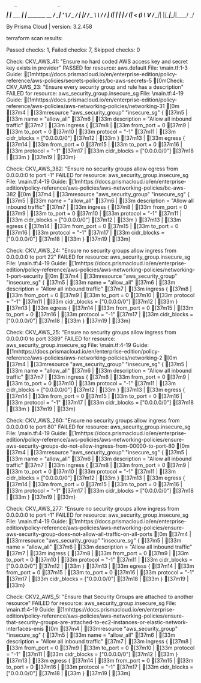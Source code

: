 
       _               _
   ___| |__   ___  ___| | _______   __
  / __| '_ \ / _ \/ __| |/ / _ \ \ / /
 | (__| | | |  __/ (__|   < (_) \ V /
  \___|_| |_|\___|\___|_|\_\___/ \_/

By Prisma Cloud | version: 3.2.458 

terraform scan results:

Passed checks: 1, Failed checks: 7, Skipped checks: 0

Check: CKV_AWS_41: "Ensure no hard coded AWS access key and secret key exists in provider"
	PASSED for resource: aws.default
	File: \main.tf:1-3
	Guide: [1mhttps://docs.prismacloud.io/en/enterprise-edition/policy-reference/aws-policies/secrets-policies/bc-aws-secrets-5
[0mCheck: CKV_AWS_23: "Ensure every security group and rule has a description"
	FAILED for resource: aws_security_group.insecure_sg
	File: \main.tf:4-19
	Guide: [1mhttps://docs.prismacloud.io/en/enterprise-edition/policy-reference/aws-policies/aws-networking-policies/networking-31
[0m
		[37m4  | [33mresource "aws_security_group" "insecure_sg" {
		[37m5  | [33m  name        = "allow_all"
		[37m6  | [33m  description = "Allow all inbound traffic"
		[37m7  | [33m  ingress {
		[37m8  | [33m    from_port   = 0
		[37m9  | [33m    to_port     = 0
		[37m10 | [33m    protocol    = "-1"
		[37m11 | [33m    cidr_blocks = ["0.0.0.0/0"]
		[37m12 | [33m  }
		[37m13 | [33m  egress {
		[37m14 | [33m    from_port   = 0
		[37m15 | [33m    to_port     = 0
		[37m16 | [33m    protocol    = "-1"
		[37m17 | [33m    cidr_blocks = ["0.0.0.0/0"]
		[37m18 | [33m  }
		[37m19 | [33m}

Check: CKV_AWS_382: "Ensure no security groups allow egress from 0.0.0.0:0 to port -1"
	FAILED for resource: aws_security_group.insecure_sg
	File: \main.tf:4-19
	Guide: [1mhttps://docs.prismacloud.io/en/enterprise-edition/policy-reference/aws-policies/aws-networking-policies/bc-aws-382
[0m
		[37m4  | [33mresource "aws_security_group" "insecure_sg" {
		[37m5  | [33m  name        = "allow_all"
		[37m6  | [33m  description = "Allow all inbound traffic"
		[37m7  | [33m  ingress {
		[37m8  | [33m    from_port   = 0
		[37m9  | [33m    to_port     = 0
		[37m10 | [33m    protocol    = "-1"
		[37m11 | [33m    cidr_blocks = ["0.0.0.0/0"]
		[37m12 | [33m  }
		[37m13 | [33m  egress {
		[37m14 | [33m    from_port   = 0
		[37m15 | [33m    to_port     = 0
		[37m16 | [33m    protocol    = "-1"
		[37m17 | [33m    cidr_blocks = ["0.0.0.0/0"]
		[37m18 | [33m  }
		[37m19 | [33m}

Check: CKV_AWS_24: "Ensure no security groups allow ingress from 0.0.0.0:0 to port 22"
	FAILED for resource: aws_security_group.insecure_sg
	File: \main.tf:4-19
	Guide: [1mhttps://docs.prismacloud.io/en/enterprise-edition/policy-reference/aws-policies/aws-networking-policies/networking-1-port-security
[0m
		[37m4  | [33mresource "aws_security_group" "insecure_sg" {
		[37m5  | [33m  name        = "allow_all"
		[37m6  | [33m  description = "Allow all inbound traffic"
		[37m7  | [33m  ingress {
		[37m8  | [33m    from_port   = 0
		[37m9  | [33m    to_port     = 0
		[37m10 | [33m    protocol    = "-1"
		[37m11 | [33m    cidr_blocks = ["0.0.0.0/0"]
		[37m12 | [33m  }
		[37m13 | [33m  egress {
		[37m14 | [33m    from_port   = 0
		[37m15 | [33m    to_port     = 0
		[37m16 | [33m    protocol    = "-1"
		[37m17 | [33m    cidr_blocks = ["0.0.0.0/0"]
		[37m18 | [33m  }
		[37m19 | [33m}

Check: CKV_AWS_25: "Ensure no security groups allow ingress from 0.0.0.0:0 to port 3389"
	FAILED for resource: aws_security_group.insecure_sg
	File: \main.tf:4-19
	Guide: [1mhttps://docs.prismacloud.io/en/enterprise-edition/policy-reference/aws-policies/aws-networking-policies/networking-2
[0m
		[37m4  | [33mresource "aws_security_group" "insecure_sg" {
		[37m5  | [33m  name        = "allow_all"
		[37m6  | [33m  description = "Allow all inbound traffic"
		[37m7  | [33m  ingress {
		[37m8  | [33m    from_port   = 0
		[37m9  | [33m    to_port     = 0
		[37m10 | [33m    protocol    = "-1"
		[37m11 | [33m    cidr_blocks = ["0.0.0.0/0"]
		[37m12 | [33m  }
		[37m13 | [33m  egress {
		[37m14 | [33m    from_port   = 0
		[37m15 | [33m    to_port     = 0
		[37m16 | [33m    protocol    = "-1"
		[37m17 | [33m    cidr_blocks = ["0.0.0.0/0"]
		[37m18 | [33m  }
		[37m19 | [33m}

Check: CKV_AWS_260: "Ensure no security groups allow ingress from 0.0.0.0:0 to port 80"
	FAILED for resource: aws_security_group.insecure_sg
	File: \main.tf:4-19
	Guide: [1mhttps://docs.prismacloud.io/en/enterprise-edition/policy-reference/aws-policies/aws-networking-policies/ensure-aws-security-groups-do-not-allow-ingress-from-00000-to-port-80
[0m
		[37m4  | [33mresource "aws_security_group" "insecure_sg" {
		[37m5  | [33m  name        = "allow_all"
		[37m6  | [33m  description = "Allow all inbound traffic"
		[37m7  | [33m  ingress {
		[37m8  | [33m    from_port   = 0
		[37m9  | [33m    to_port     = 0
		[37m10 | [33m    protocol    = "-1"
		[37m11 | [33m    cidr_blocks = ["0.0.0.0/0"]
		[37m12 | [33m  }
		[37m13 | [33m  egress {
		[37m14 | [33m    from_port   = 0
		[37m15 | [33m    to_port     = 0
		[37m16 | [33m    protocol    = "-1"
		[37m17 | [33m    cidr_blocks = ["0.0.0.0/0"]
		[37m18 | [33m  }
		[37m19 | [33m}

Check: CKV_AWS_277: "Ensure no security groups allow ingress from 0.0.0.0:0 to port -1"
	FAILED for resource: aws_security_group.insecure_sg
	File: \main.tf:4-19
	Guide: [1mhttps://docs.prismacloud.io/en/enterprise-edition/policy-reference/aws-policies/aws-networking-policies/ensure-aws-security-group-does-not-allow-all-traffic-on-all-ports
[0m
		[37m4  | [33mresource "aws_security_group" "insecure_sg" {
		[37m5  | [33m  name        = "allow_all"
		[37m6  | [33m  description = "Allow all inbound traffic"
		[37m7  | [33m  ingress {
		[37m8  | [33m    from_port   = 0
		[37m9  | [33m    to_port     = 0
		[37m10 | [33m    protocol    = "-1"
		[37m11 | [33m    cidr_blocks = ["0.0.0.0/0"]
		[37m12 | [33m  }
		[37m13 | [33m  egress {
		[37m14 | [33m    from_port   = 0
		[37m15 | [33m    to_port     = 0
		[37m16 | [33m    protocol    = "-1"
		[37m17 | [33m    cidr_blocks = ["0.0.0.0/0"]
		[37m18 | [33m  }
		[37m19 | [33m}

Check: CKV2_AWS_5: "Ensure that Security Groups are attached to another resource"
	FAILED for resource: aws_security_group.insecure_sg
	File: \main.tf:4-19
	Guide: [1mhttps://docs.prismacloud.io/en/enterprise-edition/policy-reference/aws-policies/aws-networking-policies/ensure-that-security-groups-are-attached-to-ec2-instances-or-elastic-network-interfaces-enis
[0m
		[37m4  | [33mresource "aws_security_group" "insecure_sg" {
		[37m5  | [33m  name        = "allow_all"
		[37m6  | [33m  description = "Allow all inbound traffic"
		[37m7  | [33m  ingress {
		[37m8  | [33m    from_port   = 0
		[37m9  | [33m    to_port     = 0
		[37m10 | [33m    protocol    = "-1"
		[37m11 | [33m    cidr_blocks = ["0.0.0.0/0"]
		[37m12 | [33m  }
		[37m13 | [33m  egress {
		[37m14 | [33m    from_port   = 0
		[37m15 | [33m    to_port     = 0
		[37m16 | [33m    protocol    = "-1"
		[37m17 | [33m    cidr_blocks = ["0.0.0.0/0"]
		[37m18 | [33m  }
		[37m19 | [33m}

